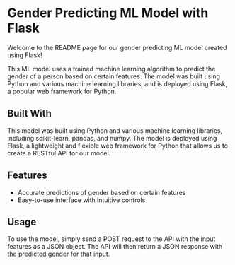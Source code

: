 # Gender Predicting ML Model with Flask

Welcome to the README page for our gender predicting ML model created using Flask!

This ML model uses a trained machine learning algorithm to predict the gender of a person based on certain features. The model was built using Python and various machine learning libraries, and is deployed using Flask, a popular web framework for Python.

## Built With

This model was built using Python and various machine learning libraries, including scikit-learn, pandas, and numpy. The model is deployed using Flask, a lightweight and flexible web framework for Python that allows us to create a RESTful API for our model.

## Features

- Accurate predictions of gender based on certain features
- Easy-to-use interface with intuitive controls

## Usage

To use the model, simply send a POST request to the API with the input features as a JSON object. The API will then return a JSON response with the predicted gender for that input.


